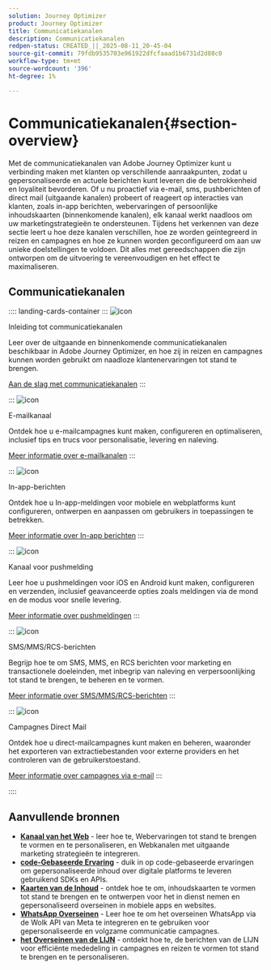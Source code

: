 ```yaml
---
solution: Journey Optimizer
product: Journey Optimizer
title: Communicatiekanalen
description: Communicatiekanalen
redpen-status: CREATED_||_2025-08-11_20-45-04
source-git-commit: 79fdb9535703e961922dfcfaaad1b6731d2d88c0
workflow-type: tm+mt
source-wordcount: '396'
ht-degree: 1%

---
```



# Communicatiekanalen{#section-overview}

Met de communicatiekanalen van Adobe Journey Optimizer kunt u verbinding maken met klanten op verschillende aanraakpunten, zodat u gepersonaliseerde en actuele berichten kunt leveren die de betrokkenheid en loyaliteit bevorderen. Of u nu proactief via e-mail, sms, pushberichten of direct mail (uitgaande kanalen) probeert of reageert op interacties van klanten, zoals in-app berichten, webervaringen of persoonlijke inhoudskaarten (binnenkomende kanalen), elk kanaal werkt naadloos om uw marketingstrategieën te ondersteunen. Tijdens het verkennen van deze sectie leert u hoe deze kanalen verschillen, hoe ze worden geïntegreerd in reizen en campagnes en hoe ze kunnen worden geconfigureerd om aan uw unieke doelstellingen te voldoen. Dit alles met gereedschappen die zijn ontworpen om de uitvoering te vereenvoudigen en het effect te maximaliseren.

## Communicatiekanalen

:::: landing-cards-container
:::
![icon](https://cdn.experienceleague.adobe.com/icons/book.svg)

Inleiding tot communicatiekanalen

Leer over de uitgaande en binnenkomende communicatiekanalen beschikbaar in Adobe Journey Optimizer, en hoe zij in reizen en campagnes kunnen worden gebruikt om naadloze klantenervaringen tot stand te brengen.

[Aan de slag met communicatiekanalen](../using/channels/gs-channels.md)
:::

:::
![icon](https://cdn.experienceleague.adobe.com/icons/envelope.svg)

E-mailkanaal

Ontdek hoe u e-mailcampagnes kunt maken, configureren en optimaliseren, inclusief tips en trucs voor personalisatie, levering en naleving.

[Meer informatie over e-mailkanalen](email-landing-page.md)
:::

:::
![icon](https://cdn.experienceleague.adobe.com/icons/mobile.svg)

In-app-berichten

Ontdek hoe u In-app-meldingen voor mobiele en webplatforms kunt configureren, ontwerpen en aanpassen om gebruikers in toepassingen te betrekken.

[Meer informatie over In-app berichten](in-app-landing-page.md)
:::

:::
![icon](https://cdn.experienceleague.adobe.com/icons/bell.svg)

Kanaal voor pushmelding

Leer hoe u pushmeldingen voor iOS en Android kunt maken, configureren en verzenden, inclusief geavanceerde opties zoals meldingen via de mond en de modus voor snelle levering.

[Meer informatie over pushmeldingen](push-landing-page.md)
:::

:::
![icon](https://cdn.experienceleague.adobe.com/icons/comment-dots.svg)

SMS/MMS/RCS-berichten

Begrijp hoe te om SMS, MMS, en RCS berichten voor marketing en transactionele doeleinden, met inbegrip van naleving en verpersoonlijking tot stand te brengen, te beheren en te vormen.

[Meer informatie over SMS/MMS/RCS-berichten](sms-landing-page.md)
:::

:::
![icon](https://cdn.experienceleague.adobe.com/icons/mail-bulk.svg)

Campagnes Direct Mail

Ontdek hoe u direct-mailcampagnes kunt maken en beheren, waaronder het exporteren van extractiebestanden voor externe providers en het controleren van de gebruikerstoestand.

[Meer informatie over campagnes via e-mail](direct-mail-landing-page.md)
:::

::::


## Aanvullende bronnen

- **[Kanaal van het Web](web-landing-page.md)** - leer hoe te, Webervaringen tot stand te brengen te vormen en te personaliseren, en Webkanalen met uitgaande marketing strategieën te integreren.
- **[code-Gebaseerde Ervaring](code-based-experience-landing-page.md)** - duik in op code-gebaseerde ervaringen om gepersonaliseerde inhoud over digitale platforms te leveren gebruikend SDKs en APIs.
- **[Kaarten van de Inhoud](content-card-landing-page.md)** - ontdek hoe te om, inhoudskaarten te vormen tot stand te brengen en te ontwerpen voor het in dienst nemen en gepersonaliseerd overseinen in mobiele apps en websites.
- **[WhatsApp Overseinen](whatsapp-landing-page.md)** - Leer hoe te om het overseinen WhatsApp via de Wolk API van Meta te integreren en te gebruiken voor gepersonaliseerde en volgzame communicatie campagnes.
- **[het Overseinen van de LIJN](line-landing-page.md)** - ontdekt hoe te, de berichten van de LIJN voor efficiënte mededeling in campagnes en reizen te vormen tot stand te brengen en te personaliseren.
